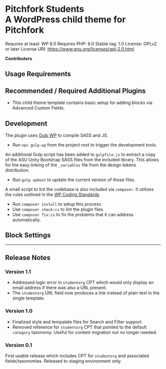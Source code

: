 # Pitchfork Students <br/> A WordPress child theme for Pitchfork

Requires at least: WP 6.0
Requires PHP: 8.0
Stable tag: 1.0
License: GPLv2 or later
License URI: https://www.gnu.org/licenses/gpl-2.0.html

**Contributors**

## Usage Requirements

## Recommended / Required Additional Plugins

- This child theme template contains basic setup for adding blocks via Advanced Custom Fields.

## Development

The plugin uses [Gulp WP](https://github.com/cr0ybot/gulp-wp) to compile SASS and JS.

- Run `npx gulp-wp` from the project root to trigger the development tools.

An additional Gulp script has been added to `gulpfile.js` to extract a copy of the ASU Unity Bootstrap SASS files from the included library. This allows for the easy linking of the `_variables` file from the design tokens distribution.

- Run `gulp upboot` to update the current version of those files.

A small script to lint the codebase is also included via `composer`. It utilizes the rules outlined in the [WP Coding Standards](https://github.com/WordPress/WordPress-Coding-Standards).

- Run `composer install` to setup this process.
- Use `composer check:cs` to lint the plugin files.
- Use `composer fix:cs` to fix the problems that it can address automatically.

## Block Settings

<hr>

## Release Notes

### Version 1.1

- Addressed logic error in `studentorg` CPT which would only display an email address if there was also a URL present.
- The `studentorg` URL field now produces a link instead of plain text in the single template.

### Version 1.0

- Finalized style and tempalate files for Search and Filter support.
- Removed reference for `studentorg` CPT that pointed to the default `category` taxonomy. Useful for content migration nut no longer needed.

### Version 0.1

First usable release which includes CPT for `studentorg` and associated fields/taxonomies. Released to staging environment only.
